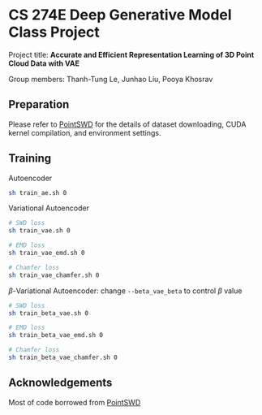 # CS 274E Deep Generative Model Class Project

Project title: **Accurate and Efficient Representation Learning of 3D Point Cloud Data with VAE**

Group members: Thanh-Tung Le, Junhao Liu, Pooya Khosrav


## Preparation

Please refer to [PointSWD](https://github.com/VinAIResearch/PointSWD/tree/main) for the details of dataset downloading, CUDA kernel compilation, and environment settings.


## Training

Autoencoder

```bash
sh train_ae.sh 0
```

Variational Autoencoder

```bash
# SWD loss
sh train_vae.sh 0

# EMD loss
sh train_vae_emd.sh 0

# Chamfer loss
sh train_vae_chamfer.sh 0
```

$\beta$-Variational Autoencoder: change `--beta_vae_beta` to control $\beta$ value

```bash
# SWD loss
sh train_beta_vae.sh 0

# EMD loss
sh train_beta_vae_emd.sh 0

# Chamfer loss
sh train_beta_vae_chamfer.sh 0
```

## Acknowledgements

Most of code borrowed from [PointSWD](https://github.com/VinAIResearch/PointSWD/tree/main)
